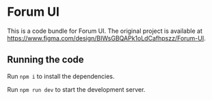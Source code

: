 
  # Forum UI

  This is a code bundle for Forum UI. The original project is available at https://www.figma.com/design/BIWsGBQAPk1oLdCafhpszz/Forum-UI.

  ## Running the code

  Run `npm i` to install the dependencies.

  Run `npm run dev` to start the development server.
  